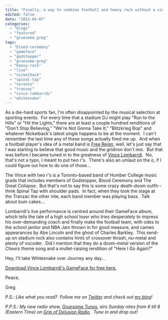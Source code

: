 ```yaml
---
title: "Finally, a way to combine football and heavy rock without a single note of \"Don't Stop Believing!\""
edited: false
date: "2012-04-07"
categories:
  - "blogs"
  - "featured"
  - "gruesome_greg"
tags:
  - "blood-ceremony"
  - "gameface"
  - "godstopper"
  - "gruesome-greg"
  - "heavy-rock"
  - "live"
  - "nickelback"
  - "spinal-tap"
  - "toronto"
  - "tranzac"
  - "vince-lombarrdi"
  - "whitesnake"
---
```


As a die-hard sports fan, I'm often disappointed by the musical selection at sporting events.  For every time that a stadium DJ might play "Run to the Hills" or "Hit the Lights," there are at least a couple hundred renditions of "Don't Stop Believing," "We're Not Gonna Take It," "Blitzkrieg Bop" and whatever Nickelback's latest single happens to be at the moment.  I can't remember the last time any of these songs actually fired me up.  And when a football player's idea of a metal band is [Free Reign](http://www.myspace.com/freereign), well, let's just say that I was starting to believe that good music and the gridiron don't mix.  But that was before I became tuned in to the greatness of [Vince Lombarrdi](http://vincelombarrdi.bandcamp.com/).  No, that's not a typo, I meant to put two r's.  There's also an umlaut on the o, if I could figure out how to do one of those...

The Vince with two r's is a Toronto-based band of Humber College music grads that includes members of Godstopper, Blood Ceremony and The Great Collapse.  But that's not to say this is some crazy death-doom outfit--think Spinal Tap with shoulder pads.  In fact, when they took the stage at the Tranzac the other nite, each band member was playing bass.  Talk about bum cakes...

Lombarrdi's live performance is centred around their GameFace album, which tells the tale of a high school loser who tries desperately to impress his over-demanding coach and finally make the football team, with odes to the school janitor and NBA Jam thrown in for good measure, and cameo appearances by Abe Lincoln and the ghost of Charles Barkley.  This send-up on stadium rock also contains hints of crossover thrash, nu-metal and plenty of vocoder.  Did I mention that they do a doom-metal version of the _Cheers_ theme song and a mullet-raising rendition of "Here I Go Again?"

Hey, I'll take Whitesnake over Journey any day...

[Download Vince Lombarrdi's GameFace for free here.](http://vincelombarrdi.bandcamp.com/)

Peace,

Greg

_P.S.: Like what you read?  Follow me on [Twitter](http://twitter.com/gruesomeviews) and check out [my blog](http://gruesomeviews.com/)!_

_P.P.S.: My new radio show, [Gruesome Tunes](http://gruesomeviews.com/category/music/gruesome-tunes/), airs Sunday nites from 6 till 8 (Eastern Time) on [Grip of Delusion Radio](http://www.steamingheathen.com/delusion/).  Tune in and drop out!_
